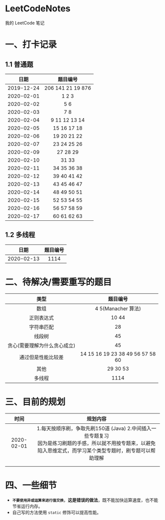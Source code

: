 # LeetCodeNotes
我的 LeetCode 笔记

# 一、打卡记录

## 1.1 普通题

|    日期    |         题目编号          |
| :--------: | :-----------------------: |
| 2019-12-24 | 206   141   21   19   876 |
| 2020-02-01 |         1   2   3         |
| 2020-02-02 |           5   6           |
| 2020-02-03 |           7   8           |
| 2020-02-04 |    9   11  12  13  14     |
| 2020-02-05 |      15  16  17  18       |
| 2020-02-06 |       19  20  21 22       |
| 2020-02-07 |      23  24  25  26       |
| 2020-02-09 |        27  28  29         |
| 2020-02-10 |          31  33           |
| 2020-02-11 |      34  35  36  38       |
| 2020-02-12 |      39  40  41  42       |
| 2020-02-13 |      43  45  46  47       |
| 2020-02-14 |      48  49  50  51       |
| 2020-02-15 |      52  53  54  55       |
| 2020-02-16 |      56  57  58  59       |
| 2020-02-17 |      60  61  62  63       |

## 1.2 多线程

|    日期    | 题目编号 |
| :--------: | :------: |
| 2020-02-13 |   1114   |



# 二、待解决/需要重写的题目

|             类型             |                    题目编号                    |
| :--------------------------: | :--------------------------------------------: |
|             数组             |              4  5(Manacher 算法)               |
|          正则表达式          |                     10  44                     |
|          字符串匹配          |                       28                       |
|            线段树            |                       45                       |
| 贪心(需要理解为什么贪心成立) |                       45                       |
|      通过但是性能比较差      | 14  15  16  19  23  38  49  56  57  58<br />60 |
|             其他             |                   29  30  53                   |
|            多线程            |                      1114                      |



# 三、目前的规划

|    时间    |                           规划内容                           |
| :--------: | :----------------------------------------------------------: |
| 2020-02-01 | 1.每天按顺序刷，争取先刷150道 (Java)  2.中间插入一些专题复习 <br />因为是练习刷题的手感，所以就不用按专题来，以避免陷入思维定式，而学习某个类型专题时，刷专题可以帮助理解 |
|            |                                                              |
|            |                                                              |

#  四、一些细节

+   **`不要使用异或运算来进行值交换`**，**这是错误的做法**，既不能加快运算速度，也不能节省运行内存。
+   自己写的方法使用 `static` 修饰可以提高性能。